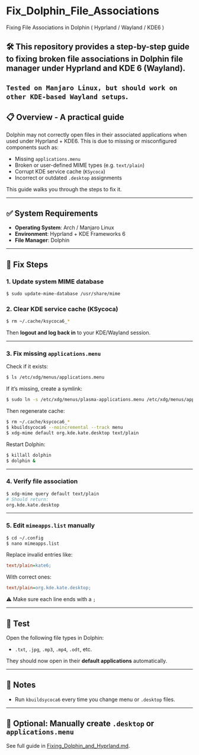 # Fix_Dolphin_File_Associations
Fixing File Associations in Dolphin  ( Hyprland / Wayland / KDE6 )


🛠️ This repository provides a step-by-step guide to fixing broken file associations in **Dolphin file manager** under **Hyprland** and **KDE 6 (Wayland)**.
---   
`Tested on Manjaro Linux, but should work on other KDE-based Wayland setups`.
---

## 📋 Overview - A practical guide

Dolphin may not correctly open files in their associated applications when used under Hyprland + KDE6. This is due to missing or misconfigured components such as:

- Missing `applications.menu`
- Broken or user-defined MIME types (e.g. `text/plain`)
- Corrupt KDE service cache (`KSycoca`)
- Incorrect or outdated `.desktop` assignments

This guide walks you through the steps to fix it.

---

## ✅ System Requirements

- **Operating System**: Arch / Manjaro Linux  
- **Environment**: Hyprland + KDE Frameworks 6  
- **File Manager**: Dolphin  

---

## 🔧 Fix Steps

### 1. Update system MIME database

```bash
$ sudo update-mime-database /usr/share/mime
```

### 2. Clear KDE service cache (KSycoca)

```bash
$ rm ~/.cache/ksycoca6_*
```

Then **logout and log back in** to your KDE/Wayland session.

---

### 3. Fix missing `applications.menu`

Check if it exists:

```bash
$ ls /etc/xdg/menus/applications.menu
```

If it’s missing, create a symlink:

```bash
$ sudo ln -s /etc/xdg/menus/plasma-applications.menu /etc/xdg/menus/applications.menu
```

Then regenerate cache:

```bash
$ rm ~/.cache/ksycoca6_*
$ kbuildsycoca6 --noincremental --track menu
$ xdg-mime default org.kde.kate.desktop text/plain
```

Restart Dolphin:

```bash
$ killall dolphin
$ dolphin &
```

---

### 4. Verify file association

```bash
$ xdg-mime query default text/plain
# Should return:
org.kde.kate.desktop
```

---

### 5. Edit `mimeapps.list` manually

```bash
$ cd ~/.config
$ nano mimeapps.list
```

Replace invalid entries like:

```ini
text/plain=kate6;
```

With correct ones:

```ini
text/plain=org.kde.kate.desktop;
```

⚠️ Make sure each line ends with a `;`

---

## 🧪 Test

Open the following file types in Dolphin:

- `.txt`, `.jpg`, `.mp3`, `.mp4`, `.odt`, etc.

They should now open in their **default applications** automatically.

---

## 📝 Notes

- Run `kbuildsycoca6` every time you change menu or `.desktop` files.

---

## 🧩 Optional: Manually create `.desktop` or `applications.menu`

See full guide in [Fixing_Dolphin_and_Hyprland.md](Fixing_Dolphin_and_Hyprland.md).


